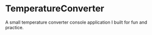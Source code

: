 # TemperatureConverter
A small temperature converter console application I built for fun and practice.
